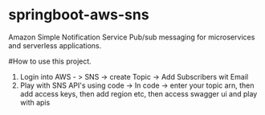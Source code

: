 # springboot-aws-sns
Amazon Simple Notification Service Pub/sub messaging for microservices and serverless applications.

#How to use this project.
1) Login into AWS - > SNS -> create Topic -> Add Subscribers wit Email 
2) Play with SNS API's using code -> In code -> enter your topic arn, then add access keys, then add region etc, then access swagger ui and play with apis